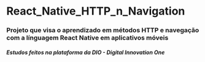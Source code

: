# React_Native_HTTP_n_Navigation

### Projeto que visa o aprendizado em métodos HTTP e navegação com a línguagem React Native em aplicativos móveis

##### Estudos feitos na plataforma da DIO - Digital Innovation One